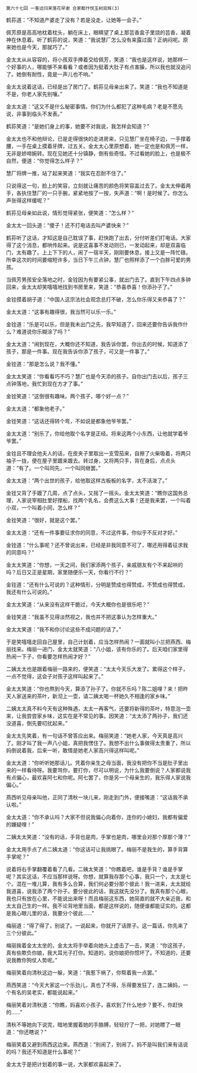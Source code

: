     第六十七回 一客远归来落花早谢 合家都忭悦玉树双辉(3) 

   鹤荪道：“不知道产婆走了没有？若是没走，让她等一会子。”

   佩芳原是高高地枕着枕头，躺在床上，眼睛望了桌上那芸香盒子里烧的芸香，凝着神在休息着。听了鹤荪的说，笑道：“我说慧厂怎么没有来露过面？正纳闷呢。原来她也是今天，那就巧了。”

   金太太从从容容的，将小孩双手捧着交给佩芳，笑道：“我也是这样说，她那样一个好事的人，哪能够不来看看？或者因为挺着大肚子有点害臊，所以我也就没追问了。她倒有耐性，竟是一声儿也不响。”

   金太太说着这话，已经是出了房门了。鹤荪见母亲出来了。笑道：“我也不知道是不是，你老人家先别嚷。”

   金太太道：“这又不是什么秘密事情。你们为什么都犯了这种毛病？老是不愿先说，非事到临头不发表。”

   鹤荪笑道：“是她们身上的事，她要不对我说，我怎样会知道？”

   金太太也不和他辩论，已是走得很快的走进房来，只见慧厂坐在椅子边，一手撑着腰，一手在桌上摸着牙牌，过五关。金太太心里原想着，她一定也是和佩芳一样，无非是娇啼婉转。现在见她还十分镇静，倒有些奇怪。不过看她的脸上，也是极不自然，便道：“你觉得怎么样子？”

   慧厂将牌一推，站了起来笑道：“我实在忍耐不住了。”

   只说得这一句，脸上的笑容，立刻就让痛苦的颜色将笑容盖过去了。金太太伸着两手，各执住慧厂的一只手腕，紧紧地按了一按，失声道：“啊！是时候了。你怎么声张得这样缓呢？”

   鹤荪见母亲如此说，情形觉得紧张，便笑道：“怎么样？”

   金太太一回头道：“傻子！还不打电话去叫产婆快来？”

   鹤荪听了这话，才知这是自己耽误了事，赶快跑了出去，分付听差们打电话。大家得了这个消息，都哄传起来。说是这喜事不发动则已，一发动起来，却是双喜临门，太有趣了。上上下下的人，闹了一宿半天，刚刚要休息，接上又是一阵忙碌。所幸这次的时间要缩短许多，当日下午三点钟，慧厂也照样添了一个白胖可爱的男孩。

   当佩芳男孩安全落地之时，金铨因为有要紧公事，就出门去了。直到下午四点多钟回来，金太太却笑嘻嘻地找到书房里来，笑道：“恭喜恭喜！你添孙子了。”

   金铨摸着胡子道：“中国人这宗法社会观念总打不破，怎么你乐得又来恭喜了？”

   金太太道：“这事有趣得很，我当然可以乐一乐。”

   金铨道：“乐是可以乐，但是我未出门之先，我早知道了，回来还要你告诉我作什么？难道说你乐糊涂了吗？”

   金太太道：“闹到现在，大概你还不知道，我告诉你罢，你出去的时候，知道添了孩子，那是一件事。现在我告诉你添了孩子，可又是一件事了。”

   金铨道：“那是怎么说？我不懂。”

   金太太笑道：“你看看巧不巧？慧厂也是今天添的孩子。自你出门去以后，孩子三点钟落地，我忙到现在方才了事。”

   金铨笑道：“这倒很有趣味。两个孩子，哪个好一点？”

   金太太道：“都象他老子。”

   金铨笑道：“这话还得转个弯，不如说是都象他爷爷罢。”

   金太太道：“别乐了，你给他取个名字是正经。将来这两个小东西，让他就学着爷爷罢。”

   金铨且不理会他夫人的话，在皮夹子里取出一支雪茄来，自擦了火柴吸着，将两只袖子一拢，便在屋子里踱来踱去。转过身，又将两只手，背在身后，点点头道：“有了。一个叫同先，一个叫同继罢。”

   金太太道：“两个出世的孩子，给他取这样古板板的名字，太不活泼了。”

   金铨又背了手踱了几周，点了点头，又摇了一摇头。金太太笑道：“瞧你这国务总理，人家说宰相肚里好撑船，找两个乳名，会费这么大事！还是我来罢，一个叫着小双，一个叫着小同，怎么样？”

   金铨笑道：“很好，就是这个罢。”

   金太太道：“还有一件事要征求你的同意，不过这件事，你似乎不反对才好。”

   金铨道：“什么事呢？还不曾说出来，已经是非我同意不可了，哪还用得着征求我的同意吗？”

   金太太笑道：“你想，一天之间，我们家添两个孩子，亲戚朋友有个不来起哄的吗？后日又正是星期，家里随便乐一天，你看行不行？”

   金铨道：“还有什么可说的？这种情形，分明是赞成也得赞成，不赞成也得赞成，我还有什么可说的。”

   金太太笑道：“从来没有这样干脆过，今天大概你也是很乐吧？”

   金铨笑道：“我虽不见得淡然视之，我也并不把这事认为怎样重大。”

   金太太笑道：“我不和你讨论这些不成问题的话了。”

   于是笑嘻嘻走回自己屋里，自己计划着，应当怎样热闹？一面就叫小兰把燕西、梅丽找来。梅丽一进门，金太太就笑道：“八小姐，该有你乐的了。后天咱们家里得热闹一下子，你看要怎样热闹才好？”

   二姨太太也是跟着梅丽一路来的，便笑道：“太太今天乐大发了。累得这个样子，一点不觉得，这会子对孩子这样叫起来了。”

   金太太笑道：“你也熬到今天，算添了孙子了。你就不乐吗？陈二姐哩？来！把昨天人家送来的茶叶，新沏上一壶，请二姨太喝一杯她久不相逢的家乡味。”

   二姨太太真不料今天有这种殊遇，太太一再客气，还要将新得的茶叶，特意泡一壶来，让我尝尝家乡味，这实在是不常见的事。因笑道：“太太添了两孙子，我们还没道喜，倒先要叨扰起来。”

   金太太先笑着，有一句话不曾答应出来。梅丽笑道：“她老人家，今天真是高兴了。刚才叫了我一声八小姐，真把我愣住了。我想不出什么事做得太贵重了，所以妈倒说着我，后来一听，敢情是她老人家高兴得这样叫呢。”

   金太太道：“你听听她那话儿。凭着你亲生之母当面，我没有把你不当是肚子里出来的一样看待呀。我要骂你，要打你，尽可以明说，为什么我要倒说？人家都说我有点偏心，最欢喜阿七和你呢。阿七罢了，你是另一个母亲生的，我乐得人家说我偏心。”

   燕西听见母亲叫他，正同了清秋一块儿来，刚走到门外，便接嘴道：“这话我不承认啦。”

   金太太道：“你不承认吗？大家不但说我偏心向着你，连你的小媳妇，我都有偏爱的嫌疑哩！”

   二姨太太笑道：“没有的话，手背也是肉，手掌也是肉，哪里会对那个厚那个薄？”

   金太太用手点了点二姨太道：“你这话可让我挑眼了。梅丽不是我生的，算手背算手掌呢？”

   说着将右手掌翻覆着看了几看。二姨太笑道：“你瞧着吧，谁是手背？谁是手掌呢？其实这话，不应当那样说呀。你想，就算我存那个心事，我只一个，太太是七个。混在一堆儿算，我有多么合算，我们何必要分那个彼此！我一进来，太太就给我道喜，说我添了两个孙子。要分彼此的话，我这就先没分了。我真有那个心眼，我也只有放在心里，不能说出来呀！而且梅丽这东西，她简直的就不大亲近我，和太太自己生的一样。我不论背地里当面，都是这样说的，随便谁都能证实的。这都是我心眼儿里的话，我要分个彼此……”

   梅丽道：“得了得了，别说了。一说起来，你就开了话匣子。这一篇话，你先来了三个分彼此。”

   梅丽挨着金太太坐的，金太太将手举着向她头上虚击了一击，笑道：“你这孩子，真有些欺负你娘，我大耳光子打你。知道的，说你娘把你惯坏了。不知道的，还要说我教你狗仗人势呢。”

   梅丽笑着向清秋这边一躲，笑道：“我惹下祸了，你帮着我一点罢。”

   燕西笑道：“今天大家这一个乐劲儿，真也了不得，乐得要发狂了，连二姨妈，一个有名的吴老实，都能说起来。”

   梅丽笑着对清秋道：“你瞧，妈喜欢小孩子，喜欢到了什么地步？要不，你赶快的……”

   清秋不等她向下说完，暗地里握着她的手胳膊，轻轻拧了一把，对她瞟了一眼道：“你还瞎说？”

   梅丽笑着又避到燕西这边来。燕西道：“别闹了，别闹了。妈不是叫我们来有话说的吗？我还不知道是什么事呢？”

   金太太于是把计划着的事一说，大家都欢喜起来了。

